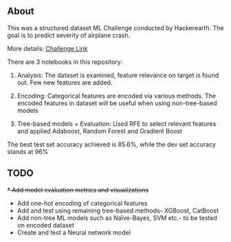 ## About

This was a structured dataset ML Challenge conducted by Hackerearth. The goal is to predict severity of airplane crash.</br>

More details: [Challenge Link](https://www.hackerearth.com/challenges/competitive/airplane-accident-severity-hackerearth-machine-learning-challenge/problems/)



There are 3 notebooks in this repository:

1. Analysis: The dataset is examined, feature relevance on target is found out. Few new features are added.

2. Encoding: Categorical features are encoded via various methods. The encoded features in dataset will be useful when using non-tree-based models

3. Tree-based models + Evaluation: Used RFE to select relevant features and applied Adaboost, Random Forest and Gradient Boost

The best test set accuracy achieved is 85.6%, while the dev set accuracy stands at 96%

## TODO

~~* Add model evaluation metrics and visualizations~~
* Add one-hot encoding of categorical features
* Add and test using remaining tree-based methods- XGBoost, CatBoost
* Add non-tree ML models such as Naïve-Bayes, SVM etc.- to be tested on encoded dataset
* Create and test a Neural network model
